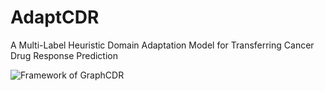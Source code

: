 # AdaptCDR
A Multi-Label Heuristic Domain Adaptation Model for Transferring Cancer Drug Response Prediction

![Framework of GraphCDR](https://github.com/luodandan/AdaptCDR/edit/main/Framework.png)  
